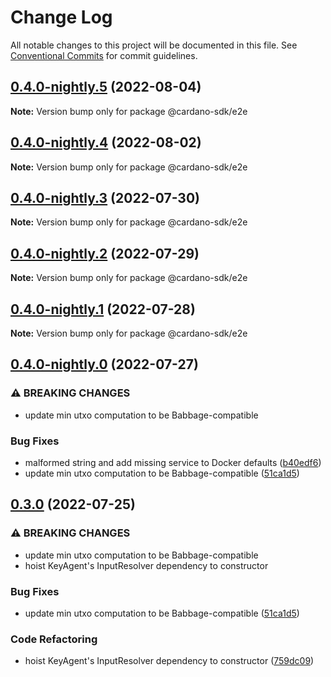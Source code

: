 # Change Log

All notable changes to this project will be documented in this file.
See [Conventional Commits](https://conventionalcommits.org) for commit guidelines.

## [0.4.0-nightly.5](https://github.com/input-output-hk/cardano-js-sdk/compare/@cardano-sdk/e2e@0.4.0-nightly.4...@cardano-sdk/e2e@0.4.0-nightly.5) (2022-08-04)

**Note:** Version bump only for package @cardano-sdk/e2e





## [0.4.0-nightly.4](https://github.com/input-output-hk/cardano-js-sdk/compare/@cardano-sdk/e2e@0.4.0-nightly.3...@cardano-sdk/e2e@0.4.0-nightly.4) (2022-08-02)

**Note:** Version bump only for package @cardano-sdk/e2e





## [0.4.0-nightly.3](https://github.com/input-output-hk/cardano-js-sdk/compare/@cardano-sdk/e2e@0.4.0-nightly.2...@cardano-sdk/e2e@0.4.0-nightly.3) (2022-07-30)

**Note:** Version bump only for package @cardano-sdk/e2e





## [0.4.0-nightly.2](https://github.com/input-output-hk/cardano-js-sdk/compare/@cardano-sdk/e2e@0.4.0-nightly.1...@cardano-sdk/e2e@0.4.0-nightly.2) (2022-07-29)

**Note:** Version bump only for package @cardano-sdk/e2e





## [0.4.0-nightly.1](https://github.com/input-output-hk/cardano-js-sdk/compare/@cardano-sdk/e2e@0.4.0-nightly.0...@cardano-sdk/e2e@0.4.0-nightly.1) (2022-07-28)

**Note:** Version bump only for package @cardano-sdk/e2e





## [0.4.0-nightly.0](https://github.com/input-output-hk/cardano-js-sdk/compare/@cardano-sdk/e2e@0.4.0...@cardano-sdk/e2e@0.4.0-nightly.0) (2022-07-27)


### ⚠ BREAKING CHANGES

* update min utxo computation to be Babbage-compatible

### Bug Fixes

* malformed string and add missing service to Docker defaults ([b40edf6](https://github.com/input-output-hk/cardano-js-sdk/commit/b40edf6f2aec7d654206725e38c88ab1f60d8222))
* update min utxo computation to be Babbage-compatible ([51ca1d5](https://github.com/input-output-hk/cardano-js-sdk/commit/51ca1d5716b62b47d211475aba1be4a6d5782397))



## [0.3.0](https://github.com/input-output-hk/cardano-js-sdk/compare/0.3.0...@cardano-sdk/e2e@0.3.0) (2022-07-25)


### ⚠ BREAKING CHANGES

* update min utxo computation to be Babbage-compatible
* hoist KeyAgent's InputResolver dependency to constructor

### Bug Fixes

* update min utxo computation to be Babbage-compatible ([51ca1d5](https://github.com/input-output-hk/cardano-js-sdk/commit/51ca1d5716b62b47d211475aba1be4a6d5782397))


### Code Refactoring

* hoist KeyAgent's InputResolver dependency to constructor ([759dc09](https://github.com/input-output-hk/cardano-js-sdk/commit/759dc09b427831cb193f1c0a545901abd4d50254))
